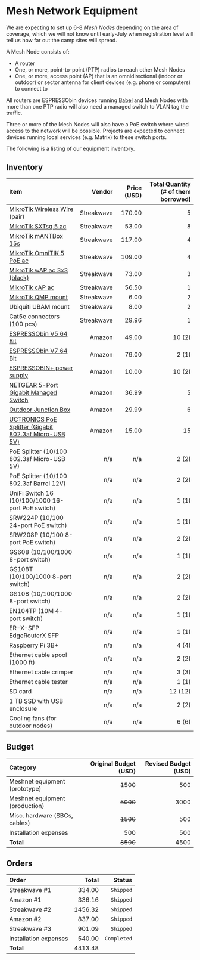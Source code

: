 Mesh Network Equipment
======================

We are expecting to set up 6-8 _Mesh Nodes_ depending on the area of coverage, which we will not know until early-July when registration level will tell us how far out the camp sites will spread.

A Mesh Node consists of:

- A router
- One, or more, point-to-point (PTP) radios to reach other Mesh Nodes
- One, or more, access point (AP) that is an omnidirectional (indoor or outdoor) or sector antenna for client devices (e.g. phone or computers) to connect to

All routers are ESPRESSObin devices running [Babel](https://github.com/jech/babeld) and Mesh Nodes with more than one PTP radio will also need a managed switch to VLAN tag the traffic.

Three or more of the Mesh Nodes will also have a PoE switch where wired access to the network will be possible. Projects are expected to connect devices running local services (e.g. Matrix) to these switch ports.

The following is a listing of our equipment inventory.

## Inventory

| Item | Vendor | Price (USD) | Total Quantity (# of them borrowed) |
|:-----|-------:|------------:|------------------------------------:|
| [MikroTik Wireless Wire](https://mikrotik.com/product/wireless_wire) (pair) | Streakwave | 170.00 | 5 |
| [MikroTik SXTsq 5 ac](https://mikrotik.com/product/sxtsq_5_ac) | Streakwave | 53.00 | 8 |
| [MikroTik mANTBox 15s](https://mikrotik.com/product/RB921GS-5HPacD-15S) | Streakwave | 117.00 | 4 |
| [MikroTik OmniTIK 5 PoE ac](https://mikrotik.com/product/rbomnitikpg_5hacd) | Streakwave | 109.00 | 4 |
| [MikroTik wAP ac 3x3 (black)](https://mikrotik.com/product/RBwAPG-5HacT2HnD-BE) | Streakwave | 73.00 | 3 |
| [MikroTik cAP ac](https://mikrotik.com/product/cap_ac) | Streakwave | 56.50 | 1 |
| [MikroTik QMP mount](https://mikrotik.com/product/QMP) | Streakwave | 6.00 | 2 |
| Ubiquiti UBAM mount | Streakwave | 8.00 | 2 |
| Cat5e connectors (100 pcs) | Streakwave | 29.96 | 1 |
| [ESPRESSObin V5 64 Bit](https://www.amazon.com/ESPRESSObin-Single-Computer-Network-Switch/dp/B06Y3V2FBK/) | Amazon | 49.00 | 10 (2) |
| [ESPRESSObin V7 64 Bit](https://www.amazon.com/ESPRESSObin-Single-Computer-Network-Switch/dp/B07KTMBCS1/) | Amazon | 79.00 | 2 (1) |
[ESPRESSOBIN+ power supply](https://www.amazon.com/ESPRESSObin-Single-Computer-Network-Switch/dp/B07KTC9JVB/) | Amazon | 10.00 | 10 (2) |
| [NETGEAR 5-Port Gigabit Managed Switch](https://www.amazon.com/dp/B07PJ7XZ7X/) | Amazon | 36.99 | 5 |
| [Outdoor Junction Box](https://www.amazon.com/LeMotech-Dustproof-Waterproof-Electrical-200mmx155mmx80mm/dp/B075DHT7X2/) | Amazon | 29.99 | 6 |
| [UCTRONICS PoE Splitter (Gigabit 802.3af Micro-USB 5V)](https://www.amazon.com/UCTRONICS-PoE-Splitter-Gigabit-Raspberry/dp/B07CNKX14C/) | Amazon | 15.00 | 15 |
| PoE Splitter (10/100 802.3af Micro-USB 5V) | n/a | n/a | 2 (2) |
| PoE Splitter (10/100 802.3af Barrel 12V) | n/a | n/a | 2 (2) |
| UniFi Switch 16 (10/100/1000 16-port PoE switch) | n/a | n/a | 1 (1) |
| SRW224P (10/100 24-port PoE switch) | n/a | n/a | 1 (1) |
| SRW208P (10/100 8-port PoE switch) | n/a | n/a | 2 (2) |
| GS608 (10/100/1000 8-port switch) | n/a | n/a | 1 (1) |
| GS108T (10/100/1000 8-port switch) | n/a | n/a | 2 (2) |
| GS108 (10/100/1000 8-port switch) | n/a | n/a | 2 (2) |
| EN104TP (10M 4-port switch) | n/a | n/a | 1 (1) |
| ER-X-SFP EdgeRouterX SFP | n/a | n/a | 1 (1) |
| Raspberry Pi 3B+ | n/a | n/a | 4 (4) |
| Ethernet cable spool (1000 ft) | n/a | n/a | 2 (2) |
| Ethernet cable crimper | n/a | n/a | 3 (3) |
| Ethernet cable tester | n/a | n/a | 1 (1) |
| SD card | n/a | n/a | 12 (12) |
| 1 TB SSD with USB enclosure | n/a | n/a | 2 (2) |
| Cooling fans (for outdoor nodes) | n/a | n/a | 6 (6) |

## Budget

| Category                        | Original Budget (USD) | Revised Budget (USD) |
|:--------------------------------|----------------------:|---------------------:|
| Meshnet equipment (prototype)   | ~~1500~~              |  500                 |
| Meshnet equipment (production)  | ~~5000~~              | 3000                 |
| Misc. hardware (SBCs, cables)   | ~~1500~~              |  500                 |
| Installation expenses           |    500                |  500                 |
| **Total**                       | ~~8500~~              | 4500                 |

## Orders

| Order                 | Total   | Status    |
|:----------------------|--------:|----------:|
| Streakwave #1         |  334.00 | `Shipped` |
| Amazon #1             |  336.16 | `Shipped` |
| Streakwave #2         | 1456.32 | `Shipped` |
| Amazon #2             |  837.00 | `Shipped` |
| Streakwave #3         |  901.09 | `Shipped` |
| Installation expenses |  540.00 |`Completed`|
| **Total**             | 4413.48 |           |
